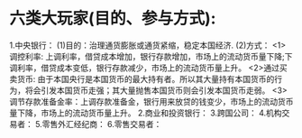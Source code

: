 # 六类大玩家(目的、参与方式): 
  1.中央银行：
    (1)目的：治理通货膨胀或通货紧缩，稳定本国经济.
    (2)方式：
       <1>调控利率: 上调利率，借贷成本增加，银行存款增加，市场上的流动货币量下降;下调利率，借贷成本变低，银行存款减少，市场上的流动货币量上升。
       <2>通过买卖货币: 由于本国央行是本国货币的最大持有者。所以其大量持有本国货币的行为，将会引发本国货币走强；其大量抛售本国货币则会引发本国货币走弱。
       <3>调节存款准备金率：上调存款准备金，银行用来放贷的钱变少，市场上的流动货币量下降，市场上的流动货币量上升。
  2.商业和投资银行：
  3.跨国公司：
  4.机构交易者：
  5.零售外汇经纪商：
  6.零售交易者：